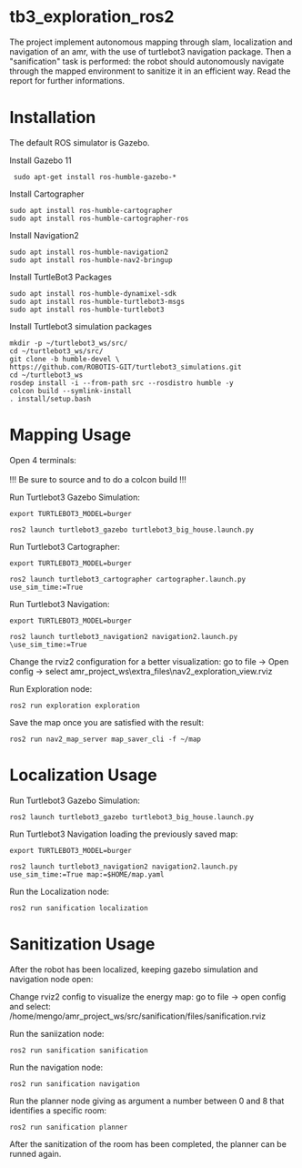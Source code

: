 # tb3_exploration_ros2
The project implement autonomous mapping through slam, localization and navigation of an amr, with the use of turtlebot3 navigation package. Then a "sanification" task is performed: the robot should autonomously navigate through the mapped environment to sanitize it in an efficient way. Read the report for further informations.

# Installation
The default ROS simulator is Gazebo. 

Install Gazebo 11
```console
 sudo apt-get install ros-humble-gazebo-*
```
 Install Cartographer
 ```console
sudo apt install ros-humble-cartographer
sudo apt install ros-humble-cartographer-ros
```
Install Navigation2
 ```console
sudo apt install ros-humble-navigation2
sudo apt install ros-humble-nav2-bringup
```
Install TurtleBot3 Packages
 ```console
sudo apt install ros-humble-dynamixel-sdk
sudo apt install ros-humble-turtlebot3-msgs
sudo apt install ros-humble-turtlebot3
```

Install Turtlebot3 simulation packages
 ```console
mkdir -p ~/turtlebot3_ws/src/
cd ~/turtlebot3_ws/src/
git clone -b humble-devel \
https://github.com/ROBOTIS-GIT/turtlebot3_simulations.git
cd ~/turtlebot3_ws
rosdep install -i --from-path src --rosdistro humble -y
colcon build --symlink-install
. install/setup.bash
```

# Mapping Usage
Open 4 terminals:<br />
<br />
!!! Be sure to source and to do a colcon build !!!
<br/>

Run Turtlebot3 Gazebo Simulation:
```console
export TURTLEBOT3_MODEL=burger
```
```console
ros2 launch turtlebot3_gazebo turtlebot3_big_house.launch.py
```

Run Turtlebot3 Cartographer:
```console
export TURTLEBOT3_MODEL=burger
```
```console
ros2 launch turtlebot3_cartographer cartographer.launch.py use_sim_time:=True 
```

Run Turtlebot3 Navigation:
```console
export TURTLEBOT3_MODEL=burger
```
```console
ros2 launch turtlebot3_navigation2 navigation2.launch.py \use_sim_time:=True 
```
Change the rviz2 configuration for a better visualization: go to file -> Open config -> select amr_project_ws\extra_files\nav2_exploration_view.rviz

Run Exploration node:
```console
ros2 run exploration exploration
```

Save the map once you are satisfied with the result:
```console
ros2 run nav2_map_server map_saver_cli -f ~/map
```

# Localization Usage
Run Turtlebot3 Gazebo Simulation:
```console
ros2 launch turtlebot3_gazebo turtlebot3_big_house.launch.py
```

Run Turtlebot3 Navigation loading the previously saved map:
```console
export TURTLEBOT3_MODEL=burger
```
```console
ros2 launch turtlebot3_navigation2 navigation2.launch.py use_sim_time:=True map:=$HOME/map.yaml
```

Run the Localization node:
```console
ros2 run sanification localization
```

# Sanitization Usage
After the robot has been localized, keeping gazebo simulation and navigation node open:<br />

Change rviz2 config to visualize the energy map: go to file -> open config and select: /home/mengo/amr_project_ws/src/sanification/files/sanification.rviz

Run the saniization node:
```console
ros2 run sanification sanification
```

Run the navigation node:
```console
ros2 run sanification navigation
```

Run the planner node giving as argument a number between 0 and 8 that identifies a specific room:
```console
ros2 run sanification planner
```

After the sanitization of the room has been completed, the planner can be runned again.


